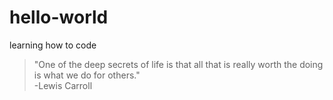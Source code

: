 # hello-world
learning how to code
>"One of the deep secrets of life is that all that is really worth the doing is what we do for others."  
-Lewis Carroll
